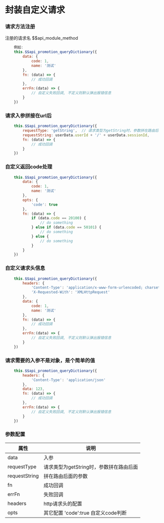 
# 封装自定义请求
### 请求方法注册
注册的请求名 $$api_module_method
```js
    例如:
    this.$$api_promotion_queryDictionary({
        data: {
            code: 1,
            name: '测试'
        },
        fn: (data) => {
            // 成功回调
        },
        errFn:(data) => {
            // 自定义失败回调, 不定义则默认弹出报错信息
        }
    })
```
### 请求入参拼接在url后
```js
    this.$$api_promotion_queryDictionary({
        requestType: 'getString',  // 请求类型为getString时，参数拼在路由后面
        requestString: userData.userId + '/' + userData.sessionId,
        fn: (data) => {
            // 成功回调
        }
    })
```
### 自定义返回code处理
```js
    this.$$api_promotion_queryDictionary({
        data: {
            code: 1,
            name: '测试'
        },
        opts: {
            'code': true
        },
        fn: (data) => {
            if (data.code == 20100) {
                // do something
            } else if (data.code == 50101) {
                // do something
            } else {
                // do something
            }
        }
    })
```
### 自定义请求头信息
```js
    this.$$api_promotion_queryDictionary({
        headers: {
            'Content-Type': 'application/x-www-form-urlencoded; charset=UTF-8',
            'X-Requested-With': 'XMLHttpRequest'
        },
        data: {
            code: 1,
            name: '测试'
        },
        fn: (data) => {
            // 成功回调
        },
        errFn:(data) => {
            // 自定义失败回调, 不定义则默认弹出报错信息
        }
    })
```
### 请求需要的入参不是对象，是个简单的值
```js
    this.$$api_promotion_queryDictionary({
        headers: {
            'Content-Type': 'application/json'
        },
        data: 123,
        fn: (data) => {
            // 成功回调
        },
        errFn:(data) => {
            // 自定义失败回调, 不定义则默认弹出报错信息
        }
    })
```
### 参数配置 ###

|属性                       |说明|
|--------------------------|-----|
|data                       |入参|
|requestType                |请求类型为getString时，参数拼在路由后面|
|requestString              |拼在路由后面的参数|
|fn                         |成功回调|
|errFn                      |失败回调|
|headers                    |http请求头的配置|
|opts                       |其它配置 'code':true  自定义code判断|